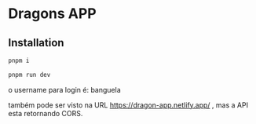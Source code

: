 # Dragons APP


## Installation


```bash
pnpm i
```

```bash
pnpm run dev
```

o username para login é: banguela

também pode ser visto na URL https://dragon-app.netlify.app/ , mas a API esta retornando CORS.
